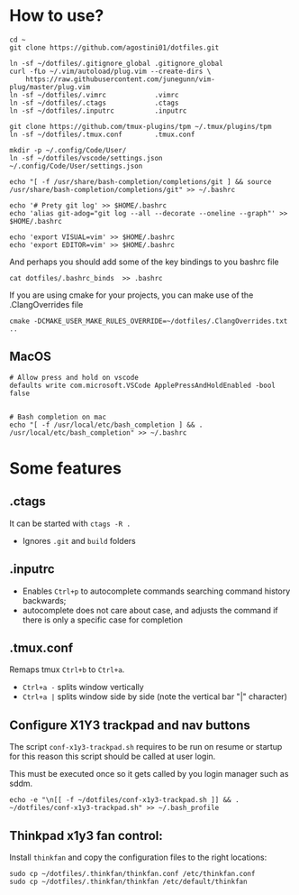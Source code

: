 # How to use?

    cd ~
    git clone https://github.com/agostini01/dotfiles.git

    ln -sf ~/dotfiles/.gitignore_global .gitignore_global
    curl -fLo ~/.vim/autoload/plug.vim --create-dirs \
        https://raw.githubusercontent.com/junegunn/vim-plug/master/plug.vim
    ln -sf ~/dotfiles/.vimrc            .vimrc
    ln -sf ~/dotfiles/.ctags            .ctags
    ln -sf ~/dotfiles/.inputrc          .inputrc

    git clone https://github.com/tmux-plugins/tpm ~/.tmux/plugins/tpm
    ln -sf ~/dotfiles/.tmux.conf        .tmux.conf

    mkdir -p ~/.config/Code/User/
    ln -sf ~/dotfiles/vscode/settings.json ~/.config/Code/User/settings.json
    
    echo "[ -f /usr/share/bash-completion/completions/git ] && source /usr/share/bash-completion/completions/git" >> ~/.bashrc

    echo '# Prety git log' >> $HOME/.bashrc
    echo 'alias git-adog="git log --all --decorate --oneline --graph"' >> $HOME/.bashrc

    echo 'export VISUAL=vim' >> $HOME/.bashrc
    echo 'export EDITOR=vim' >> $HOME/.bashrc


And perhaps you should add some of the key bindings to you bashrc file

    cat dotfiles/.bashrc_binds  >> .bashrc

If you are using cmake for your projects, you can make use of the
.ClangOverrides file

    cmake -DCMAKE_USER_MAKE_RULES_OVERRIDE=~/dotfiles/.ClangOverrides.txt ..

## MacOS

```
# Allow press and hold on vscode
defaults write com.microsoft.VSCode ApplePressAndHoldEnabled -bool false
    

# Bash completion on mac
echo "[ -f /usr/local/etc/bash_completion ] && . /usr/local/etc/bash_completion" >> ~/.bashrc
```

# Some features

## .ctags

It can be started with `ctags -R .`

* Ignores `.git` and `build` folders

## .inputrc

* Enables `Ctrl+p` to autocomplete commands searching command history backwards;
* autocomplete does not care about case, and adjusts the command if there is
only a specific case for completion

## .tmux.conf

Remaps tmux `Ctrl+b` to `Ctrl+a`.

* `Ctrl+a -` splits window vertically
* `Ctrl+a |` splits window side by side (note the vertical bar "|" character)

## Configure X1Y3 trackpad and nav buttons

The script `conf-x1y3-trackpad.sh` requires to be run on resume or startup
for this reason this script should be called at user login.

This must be executed once so it gets called by you login manager such as sddm.
```
echo -e "\n[[ -f ~/dotfiles/conf-x1y3-trackpad.sh ]] && . ~/dotfiles/conf-x1y3-trackpad.sh" >> ~/.bash_profile
```

## Thinkpad x1y3 fan control:

Install `thinkfan` and copy the configuration files to the right locations:
```
sudo cp ~/dotfiles/.thinkfan/thinkfan.conf /etc/thinkfan.conf
sudo cp ~/dotfiles/.thinkfan/thinkfan /etc/default/thinkfan
```
